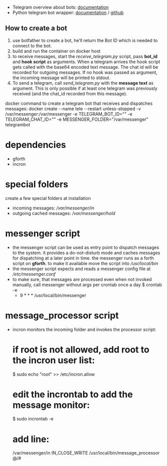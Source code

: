 * Telegram overview about bots: [documentation](https://core.telegram.org/bots)
* Python telegram bot wrapper: [documentation](https://python-telegram-bot.readthedocs.io/en/stable/index.html) / [github](https://github.com/python-telegram-bot/python-telegram-bot)

How to create a bot
-------------------
1. use botfather to create a bot, he’ll return the Bot ID which is needed to connect to the bot.
2. build and run the container on docker host
3. to receive messages, start the *receive_telegram.py* script, pass **bot_id** and **hook script** as arguments. When a telegram arrives the hook script gets called with the base64 encoded text message. The chat id will be recorded for outgoing messages. If no hook was passed as argument, the incoming message will be printed to stdout.
4. To send a telegram, call *send_telegram.py* with the **message text** as argument. This is only possible if at least one telegram was previously received (and the chat_id recorded from this message).

docker command to create a telegram bot that receives and dispatches messages:
docker create --name tele --restart unless-stopped -v /var/messenger:/var/messenger -e TELEGRAM_BOT_ID="" -e TELEGRAM_CHAT_ID="" -e MESSENGER_FOLDER="/var/messenger" telegrambot

dependencies
============
* gforth
* incron

special folders
===============
create a few special folders at installation

* incoming messages: */var/messenger/in*
* outgoing cached messages: */var/messenger/hold*

messenger script
================
* the messenger script can be used as entry point to dispatch messages to the system. it provides a do-not-disturb mode and caches messages for dispatching at a later point in time. the messenger runs as a forth script on **gforth**. to make it available move the script into */usr/local/bin*
* the messenger script expects and reads a messenger config file at */etc/messenger.conf*
* to make sure, that messages are processed even when not invoked manually, call messenger without args per crontab once a day
	$ crontab -e
	* 9 * * * /usr/local/bin/messenger

message_processor script
========================
* incron monitors the incoming folder and invokes the processor script:

	# if root is not allowed, add root to the incron user list:
	$ sudo echo "root" >> /etc/incron.allow

	# edit the incrontab to add the message monitor:
	$ sudo incrontab -e

	# add line:
	/var/messenger/in IN_CLOSE_WRITE /usr/local/bin/message_processor $@/$#

